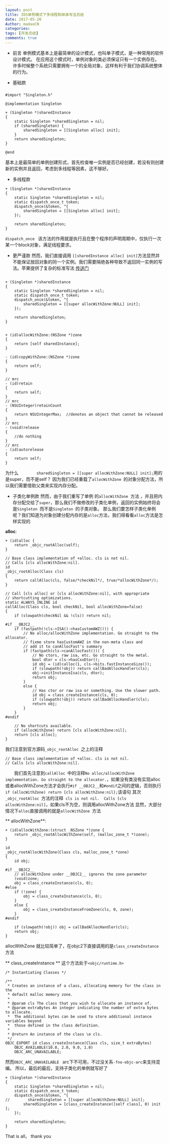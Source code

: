 ```yaml
---
layout: post
title: IOS单例模式下多线程和继承写法总结
date: 2017-05-20
Author: madaoCN
categories: 
tags: [开发总结]
comments: true
---
```


* 前言
单例模式基本上是最简单的设计模式，也叫单子模式，是一种常用的软件设计模式。 在应用这个模式时，单例对象的类必须保证只有一个实例存在。 许多时候整个系统只需要拥有一个的全局对象，这样有利于我们协调系统整体的行为。

* 基础款

#####  
```objc
#import "Singleton.h"

@implementation Singleton

+ (Singleton *)sharedInstance
{
    static Singleton *sharedSingleton = nil;
    if (sharedSingleton) {
        sharedSingleton = [[Singleton alloc] init];
    }
    return sharedSingleton;
}

@end

```
基本上是最简单的单例创建形式，首先检查唯一实例是否已经创建，若没有则创建新的实例并且返回，考虑到多线程等因素，这不够好。

* 多线程款

```objc
+ (Singleton *)sharedInstance
{
    static Singleton *sharedSingleton = nil;
    static dispatch_once_t token;
    dispatch_once(&token, ^{
        sharedSingleton = [[Singleton alloc] init];
    });

    return sharedSingleton;
}
```

`dispatch_once ` 该方法的作用就是执行且在整个程序的声明周期中，仅执行一次某一个block对象，满足线程要求。

* 更严谨款
然而，我们直接调用 `[[sharedInstance alloc] init]`方法显然并不能保证放回对象的同一个实例。我们需要隔绝各种导致不返回同一实例的写法。苹果提供了复杂的标准写法 [传送门](https://developer.apple.com/legacy/library/documentation/Cocoa/Conceptual/CocoaFundamentals/CocoaObjects/CocoaObjects.html#//apple_ref/doc/uid/TP40002974-CH4-SW32)

```objc

+ (Singleton *)sharedInstance
{
    static Singleton *sharedSingleton = nil;
    static dispatch_once_t token;
    dispatch_once(&token, ^{
        sharedSingleton = [[super allocWithZone:NULL] init];
    });
    
    return sharedSingleton;
}


+ (id)allocWithZone:(NSZone *)zone
{
    return [self sharedInstance];
}

- (id)copyWithZone:(NSZone *)zone
{
    return self;
}

// mrc
- (id)retain
{
    return self;
}
// mrc
- (NSUInteger)retainCount
{
    return NSUIntegerMax;  //denotes an object that cannot be released
}
// mrc
- (void)release
{
    //do nothing
}
// mrc
- (id)autorelease
{
    return self;
}

```
为什么`        sharedSingleton = [[super allocWithZone:NULL] init];`用的是super，而不是self？ 因为我们已经重载了`allocWithZone `的对象分配方法，所以我们需要借助父类来实现内存分配。

* 子类化单例款
然而，由于我们重写了单例 的`allocWithZone `方法 ，并且把内存分配交给了`super`，那么我们不做修改的子类化单例，返回的实例始终将会是`Singleton `而不是`Singleton `的子类对象。
那么我们要怎样子类化单例呢？我们知道为对象创建分配内存的是`alloc`方法，我们得看看`alloc`方法是怎样实现的


**alloc**:
```objc
+ (id)alloc {
    return _objc_rootAlloc(self);
}

// Base class implementation of +alloc. cls is not nil.
// Calls [cls allocWithZone:nil].
id
_objc_rootAlloc(Class cls)
{
    return callAlloc(cls, false/*checkNil*/, true/*allocWithZone*/);
}

// Call [cls alloc] or [cls allocWithZone:nil], with appropriate 
// shortcutting optimizations.
static ALWAYS_INLINE id
callAlloc(Class cls, bool checkNil, bool allocWithZone=false)
{
    if (slowpath(checkNil && !cls)) return nil;

#if __OBJC2__
    if (fastpath(!cls->ISA()->hasCustomAWZ())) {
        // No alloc/allocWithZone implementation. Go straight to the allocator.
        // fixme store hasCustomAWZ in the non-meta class and 
        // add it to canAllocFast's summary
        if (fastpath(cls->canAllocFast())) {
            // No ctors, raw isa, etc. Go straight to the metal.
            bool dtor = cls->hasCxxDtor();
            id obj = (id)calloc(1, cls->bits.fastInstanceSize());
            if (slowpath(!obj)) return callBadAllocHandler(cls);
            obj->initInstanceIsa(cls, dtor);
            return obj;
        }
        else {
            // Has ctor or raw isa or something. Use the slower path.
            id obj = class_createInstance(cls, 0);
            if (slowpath(!obj)) return callBadAllocHandler(cls);
            return obj;
        }
    }
#endif

    // No shortcuts available.
    if (allocWithZone) return [cls allocWithZone:nil];
    return [cls alloc];
}
```
我们注意到官方源码`_objc_rootAlloc `之上的注释
```objc
// Base class implementation of +alloc. cls is not nil.
// Calls [cls allocWithZone:nil].
```

  我们首先注意到`callAlloc `中的注释`No alloc/allocWithZone implementation. Go straight to the allocator.`，如果没有类没有实现alloc或者allocWithZone方法才会执行`#if __OBJC2__`和`#endif`之间的逻辑，否则执行`if (allocWithZone) return [cls allocWithZone:nil];`该语句
其次 `_objc_rootAlloc `方法的注释` cls is not nil.  Calls [cls allocWithZone:nil]`，如果cls不为空，则调用allocWithZone方法
显然，大部分情况下`alloc`直接调用的就是`allocWithZone `方法

** allocWithZone**:
```objc
+ (id)allocWithZone:(struct _NSZone *)zone {
    return _objc_rootAllocWithZone(self, (malloc_zone_t *)zone);
}

id
_objc_rootAllocWithZone(Class cls, malloc_zone_t *zone)
{
    id obj;

#if __OBJC2__
    // allocWithZone under __OBJC2__ ignores the zone parameter
    (void)zone;
    obj = class_createInstance(cls, 0);
#else
    if (!zone) {
        obj = class_createInstance(cls, 0);
    }
    else {
        obj = class_createInstanceFromZone(cls, 0, zone);
    }
#endif

    if (slowpath(!obj)) obj = callBadAllocHandler(cls);
    return obj;
}

```
allocWithZone 就比较简单了，在objc2下直接调用的是`class_createInstance `方法


** class_createInstance **
这个方法处于`<objc/runtime.h>`

```objc
/* Instantiating Classes */

/** 
 * Creates an instance of a class, allocating memory for the class in the 
 * default malloc memory zone.
 * 
 * @param cls The class that you wish to allocate an instance of.
 * @param extraBytes An integer indicating the number of extra bytes to allocate. 
 *  The additional bytes can be used to store additional instance variables beyond 
 *  those defined in the class definition.
 * 
 * @return An instance of the class \e cls.
 */
OBJC_EXPORT id class_createInstance(Class cls, size_t extraBytes)
    OBJC_AVAILABLE(10.0, 2.0, 9.0, 1.0)
    OBJC_ARC_UNAVAILABLE;
```
然而`OBJC_ARC_UNAVAILABLE ` arc下不可用，不过没关系`-fno-objc-arc`来支持混编。
所以，最后的最后，支持子类化的单例就写好了

```objc
+ (Singleton *)sharedInstance
{
    static Singleton *sharedSingleton = nil;
    static dispatch_once_t token;
    dispatch_once(&token, ^{
//        sharedSingleton = [[super allocWithZone:NULL] init];
        sharedSingleton = [class_createInstance([self class], 0) init ];
    });
    
    return sharedSingleton;
}

```

That is all， thank you